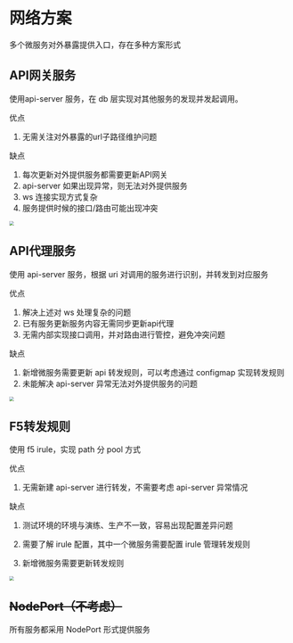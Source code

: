# 网络方案

多个微服务对外暴露提供入口，存在多种方案形式

## API网关服务

使用api-server 服务，在 db 层实现对其他服务的发现并发起调用。

优点

1. 无需关注对外暴露的url子路径维护问题

缺点

1. 每次更新对外提供服务都需要更新API网关
2. api-server 如果出现异常，则无法对外提供服务
3. ws 连接实现方式复杂
4. 服务提供时候的接口/路由可能出现冲突

<img src="/Users/hanhui/Library/Application Support/typora-user-images/image-20220323154950375.png" style="zoom:50%" />

## API代理服务

使用 api-server 服务，根据 uri 对调用的服务进行识别，并转发到对应服务

优点

1. 解决上述对 ws 处理复杂的问题
2. 已有服务更新服务内容无需同步更新api代理
3. 无需内部实现接口调用，并对路由进行管控，避免冲突问题

缺点

1. 新增微服务需要更新 api 转发规则，可以考虑通过 configmap 实现转发规则
2. 未能解决 api-server 异常无法对外提供服务的问题

<img src="/Users/hanhui/Library/Application Support/typora-user-images/image-20220323155111468.png" style="zoom:50%" />

## F5转发规则

使用 f5 irule，实现 path 分 pool 方式

优点

1. 无需新建 api-server 进行转发，不需要考虑 api-server 异常情况

缺点

1. 测试环境的环境与演练、生产不一致，容易出现配置差异问题

2. 需要了解 irule 配置，其中一个微服务需要配置 irule 管理转发规则
3. 新增微服务需要更新转发规则

<img src="/Users/hanhui/Library/Application Support/typora-user-images/image-20220323155924519.png" style="zoom:50%" />

## ~~NodePort（不考虑）~~

所有服务都采用 NodePort 形式提供服务